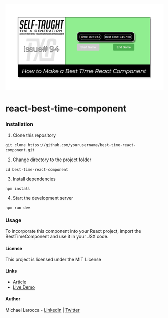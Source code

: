 ![TN-TXG-94](https://github.com/MichaelLarocca/blog-michael-jude-larocca/blob/main/posts/2023/07-23/img/07-03-2023/TN-TXG-94.png?raw=true)

# react-best-time-component

### Installation
1. Clone this repository
```
git clone https://github.com/yourusername/best-time-react-component.git
```
2. Change directory to the project folder
```   
cd best-time-react-component
```
3. Install dependencies
```
npm install
```
4. Start the development server
``` 
npm run dev
```
### Usage
To incorporate this component into your React project, import the BestTimeComponent and use it in your JSX code.

#### License
This project is licensed under the MIT License

#### Links

- [Article](https://selftaughttxg.com/2023/07-23/how-to-make-a-best-time-react-component/)
- [Live Demo](https://react-best-time-component.netlify.app/)

#### Author

Michael Larocca - [LinkedIn](https://www.linkedin.com/in/michaeljudelarocca/) | [Twitter](https://twitter.com/MikeJudeLarocca)

